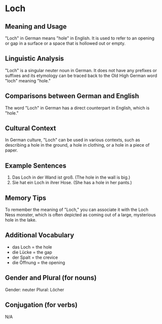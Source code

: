 # Loch
## Meaning and Usage
"Loch" in German means "hole" in English. It is used to refer to an opening or gap in a surface or a space that is hollowed out or empty.

## Linguistic Analysis
"Loch" is a singular neuter noun in German. It does not have any prefixes or suffixes and its etymology can be traced back to the Old High German word "loch" meaning "hole."

## Comparisons between German and English
The word "Loch" in German has a direct counterpart in English, which is "hole."

## Cultural Context
In German culture, "Loch" can be used in various contexts, such as describing a hole in the ground, a hole in clothing, or a hole in a piece of paper.

## Example Sentences
1. Das Loch in der Wand ist groß. (The hole in the wall is big.)
2. Sie hat ein Loch in ihrer Hose. (She has a hole in her pants.)

## Memory Tips
To remember the meaning of "Loch," you can associate it with the Loch Ness monster, which is often depicted as coming out of a large, mysterious hole in the lake.

## Additional Vocabulary
- das Loch = the hole
- die Lücke = the gap
- der Spalt = the crevice
- die Öffnung = the opening

## Gender and Plural (for nouns)
Gender: neuter
Plural: Löcher

## Conjugation (for verbs)
N/A